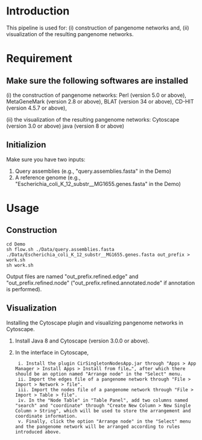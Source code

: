# Introduction

This pipeline is used for: (i) construction of pangenome networks and, (ii) visualization of the resulting pangenome networks.

# Requirement

## Make sure the following softwares are installed

(i) the construction of pangenome networks:
Perl (version 5.0 or above),
MetaGeneMark (version 2.8 or above),
BLAT (version 34 or above),
CD-HIT (version 4.5.7 or above),

(ii) the visualization of the resulting pangenome networks:
Cytoscape (version 3.0 or above)
java (version 8 or above)

## Initializion

Make sure you have two inputs:

1. Query assemblies (e.g., "query.assemblies.fasta" in the Demo)
2. A reference genome (e.g., "Escherichia\_coli\_K\_12\_substr\_\_MG1655.genes.fasta" in the Demo)

# Usage

## Construction

```shell
cd Demo
sh flow.sh ./Data/query.assemblies.fasta ./Data/Escherichia_coli_K_12_substr__MG1655.genes.fasta out_prefix > work.sh 
sh work.sh

```

Output files are named "out\_prefix.refined.edge" and "out\_prefix.refined.node" ("out\_prefix.refined.annotated.node" if annotation is performed).

## Visualization

Installing the Cytoscape plugin and visualizing pangenome networks in Cytoscape.

1. Install Java 8  and Cytoscape (version 3.0.0 or above).

2. In the interface in Cytoscape,

   ```
    i. Install the plugin CirSingletonNodesApp.jar through "Apps > App Manager > Install Apps > Install from file…", after which there should be an option named "Arrange node" in the "Select" menu.
    ii. Import the edges file of a pangenome network through "File > Import > Network > file".
    iii. Import the nodes file of a pangenome network through "File > Import > Table > file".
    iv. In the "Node Table" in "Table Panel", add two columns named "search" and "coordinate" through "Create New Column > New Single Column > String", which will be used to store the arrangement and coordinate information.
    v. Finally, click the option "Arrange node" in the "Select" menu and the pangenome network will be arranged according to rules introduced above.
   ```

